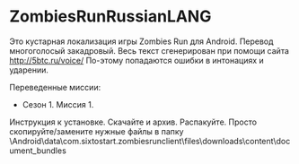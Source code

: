 # ZombiesRunRussianLANG
Это кустарная локализация игры Zombies Run для Android. 
Перевод многоголосый закадровый. 
Весь текст сгенерирован при помощи сайта http://5btc.ru/voice/
По-этому попадаются ошибки в интонациях и ударении.

Переведенные миссии:
* Сезон 1. Миссия 1.

Инструкция к установке.
Скачайте и архив. Распакуйте.
Просто скопируйте/замените нужные файлы в папку \Android\data\com.sixtostart.zombiesrunclient\files\downloads\content\document_bundles
